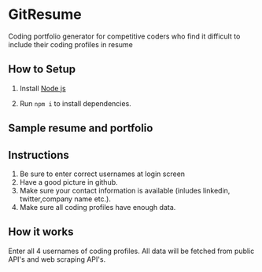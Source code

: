 # GitResume
Coding portfolio generator for competitive coders who find it difficult to include their coding profiles in resume 

## How to Setup
1) Install [Node js](https://nodejs.org/en/download/)

2) Run ```npm i``` to install dependencies.


## Sample resume and portfolio


## Instructions
1. Be sure to enter correct usernames at login screen
2. Have a good picture in github.
3. Make sure your contact information is available (inludes linkedin, twitter,company name etc.).
5. Make sure all coding profiles have enough data.


## How it works
Enter all 4 usernames of coding profiles. All data will be fetched from public API's and web scraping API's.
